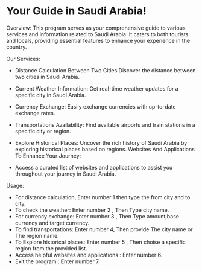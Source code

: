 # Your Guide in Saudi Arabia!

Overview: This program serves as your comprehensive guide to various services and information related to Saudi Arabia. It caters to both tourists and locals, providing essential features to enhance your experience in the country.

Our Services: 

- Distance Calculation Between Two Cities:Discover the distance between two cities in Saudi Arabia.

- Current Weather Information: Get real-time weather updates for a specific city in Saudi Arabia.

- Currency Exchange: Easily exchange currencies with up-to-date exchange rates.

- Transportations Availability: Find available airports and train stations in a specific city or region.

- Explore Historical Places: Uncover the rich history of Saudi Arabia by exploring historical places based on regions.
Websites And Applications To Enhance Your Journey:

- Access a curated list of websites and applications to assist you throughout your journey in Saudi Arabia.


Usage:
- For distance calculation, Enter number 1 then type the from city and to city.
- To check the weather: Enter number 2 , Then Type city name.
- For currency exchange: Enter number 3 , Then Type amount,base currency and target currency.
- To find transportations: Enter number 4, Then provide The city name or The region name.
- To Explore historical places: Enter number 5 , Then choise a specific region from the provided list.
- Access helpful websites and applications : Enter number 6.
- Exit the program : Enter number 7.



